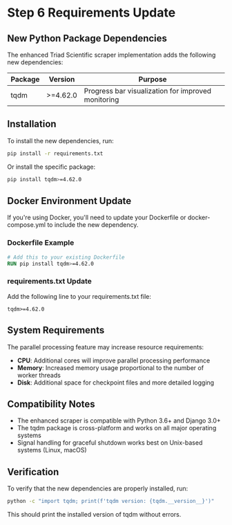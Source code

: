 # Step 6 Requirements Update

## New Python Package Dependencies

The enhanced Triad Scientific scraper implementation adds the following new dependencies:

| Package | Version | Purpose |
|---------|---------|---------|
| tqdm | >=4.62.0 | Progress bar visualization for improved monitoring |

## Installation

To install the new dependencies, run:

```bash
pip install -r requirements.txt
```

Or install the specific package:

```bash
pip install tqdm>=4.62.0
```

## Docker Environment Update

If you're using Docker, you'll need to update your Dockerfile or docker-compose.yml to include the new dependency.

### Dockerfile Example

```dockerfile
# Add this to your existing Dockerfile
RUN pip install tqdm>=4.62.0
```

### requirements.txt Update

Add the following line to your requirements.txt file:

```
tqdm>=4.62.0
```

## System Requirements

The parallel processing feature may increase resource requirements:

- **CPU**: Additional cores will improve parallel processing performance
- **Memory**: Increased memory usage proportional to the number of worker threads
- **Disk**: Additional space for checkpoint files and more detailed logging

## Compatibility Notes

- The enhanced scraper is compatible with Python 3.6+ and Django 3.0+
- The tqdm package is cross-platform and works on all major operating systems
- Signal handling for graceful shutdown works best on Unix-based systems (Linux, macOS)

## Verification

To verify that the new dependencies are properly installed, run:

```bash
python -c "import tqdm; print(f'tqdm version: {tqdm.__version__}')"
```

This should print the installed version of tqdm without errors. 